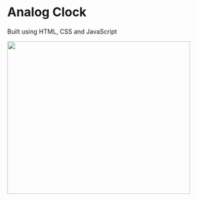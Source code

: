 # Analog Clock

Built using HTML, CSS and JavaScript

<img src="https://github.com/Shchuda/Clock/assets/137898720/4c824b89-3447-4e19-b34d-2d4a28c0901c" width="420" height="350" />



